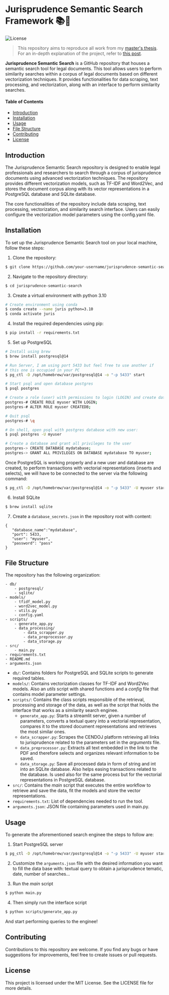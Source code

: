 # Jurisprudence Semantic Search Framework 📚🔦

![License](https://img.shields.io/badge/license-MIT-blue.svg)

> This repository aims to reproduce all work from my [master's thesis](https://drive.google.com/file/d/17ZPYt94DdkMGd2I7hXkwi6o6qnQ9B0aa/view?usp=sharing). For an in-depth explanation of the project, refer to [this post](https://mvivopas.github.io/2023/09/07/jurisprudence-project.html).

**Jurisprudence Semantic Search** is a GitHub repository that houses a semantic search tool for legal documents. This tool allows users to perform similarity searches within a corpus of legal documents based on different vectorization techniques. It provides functionalities for data scraping, text processing, and vectorization, along with an interface to perform similarity searches.

#### Table of Contents

- [Introduction](#introduction)
- [Installation](#installation)
- [Usage](#usage)
- [File Structure](#file-structure)
- [Contributing](#contributing)
- [License](#license)

## Introduction

The Jurisprudence Semantic Search repository is designed to enable legal professionals and researchers to search through a corpus of jurisprudence documents using advanced vectorization techniques. The repository provides different vectorization models, such as TF-IDF and Word2Vec, and stores the document corpus along with its vector representations in a PostgreSQL database and SQLite database.

The core functionalities of the repository include data scraping, text processing, vectorization, and similarity search interface. Users can easily configure the vectorization model parameters using the config.yaml file.

## Installation

To set up the Jurisprudence Semantic Search tool on your local machine, follow these steps:

1. Clone the repository:

````bash
$ git clone https://github.com/your-username/jurisprudence-semantic-search.git
````

2. Navigate to the repository directory:

````bash
$ cd jurisprudence-semantic-search
````

3. Create a virtual environment with python 3.10

````bash
# Create environment using conda
$ conda create --name juris python=3.10
$ conda activate juris
````

4. Install the required dependencies using pip:

````bash
$ pip install -r requirements.txt
````

5. Set up PostgreSQL

````bash
# Install using brew
$ brew install postgresql@14

# Run Server, I am using port 5433 but feel free to use another if
# this one is occupied in your PC
$ pg_ctl -D /opt/homebrew/var/postgresql@14 -o "-p 5433" start

# Start psql and open database postgres
$ psql postgres

# Create a role (user) with permissions to login (LOGIN) and create databases (CREATEDB)
postgres-# CREATE ROLE myuser WITH LOGIN;
postgres-# ALTER ROLE myuser CREATEDB;

# Quit psql
postgres-# \q

# On shell, open psql with postgres database with new user:
$ psql postgres -U myuser

# Create a database and grant all privileges to the user
postgres-> CREATE DATABASE mydatabase;
postgres-> GRANT ALL PRIVILEGES ON DATABASE mydatabase TO myuser;
````

Once PostgreSQL is working properly and a new user and database are created, to perform transactions with vectorial representations (inserts and selects), we will have to be connected to the server via the following command:

````bash
$ pg_ctl -D /opt/homebrew/var/postgresql@14 -o "-p 5433" -U myuser start
````

6. Install SQLite

````bash
$ brew install sqlite
````

7. Create a `database_secrets.json` in the repository root with content:

````
{
   "database_name":"mydatabase",
   "port": 5433,
   "user": "myuser",
   "password": "pass"
}
````

## File Structure

The repository has the following organization:

````
- db/
    - postgresql/
    - sqlite/
- models/
    - tfidf_model.py
    - word2vec_model.py
    - utils.py
    - config.yaml
- scripts/
    - generate_app.py
    - data_processing/
        - data_scrapper.py
        - data_preprocessor.py
        - data_storage.py
- src/
    - main.py
- requirements.txt
- README.md
- arguments.json
````

- `db/`: Contains folders for PostgreSQL and SQLite scripts to generate required tables.
- `models/`: Contains vectorization classes for TF-IDF and Word2Vec models. Also an _utils_ script with shared functions and a _config_ file that contains model parameter settings.
- `scripts/`: Contains the class scripts responsible of the retrieval, processing and storage of the data, as well as the script that holds the interface that works as a similarity search enginee.
   - `generate_app.py`: Starts a streamlit server, given a number of parameters, converts a textual query into a vectorial representation, compares it to the stored document representations and retrieves the most similar ones.
   - `data_scrapper.py`: Scrapes the CENDOJ platform retrieving all links to jurisprudence related to the parameters set in the _arguments_ file.
   - `data_preprocessor.py`: Extracts all text embedded in the link to the PDF and therefore selects and organizes relevant information to be saved. 
   - `data_storage.py`: Save all processed data in form of string and int into an SQLite database. Also helps easing transactions related to the database. Is used also for the same process but for the vectorial representations in PostgreSQL database.
- `src/`: Contains the _main_ script that executes the entire workflow to retrieve and save the data, fit the models and store the vector representations.
- `requirements.txt`: List of dependencies needed to run the tool.
- `arguments.json`: JSON file containing parameters used in main.py.


## Usage

To generate the aforementioned search enginee the steps to follow are:

1. Start PostgreSQL server

````bash
$ pg_ctl -D /opt/homebrew/var/postgresql@14 -o "-p 5433" -U myuser start
````

2. Customize the `arguments.json` file with the desired information you want to fill the data base with: textual query to obtain a jurisprudence tematic, date, number of searches...

3. Run the _main_ script

````bash
$ python main.py
````

4. Then simply run the interface script

````bash
$ python scripts/generate_app.py
````

And start performing queries to the enginee!


## Contributing

Contributions to this repository are welcome. If you find any bugs or have suggestions for improvements, feel free to create issues or pull requests.

## License

This project is licensed under the MIT License. See the LICENSE file for more details.





